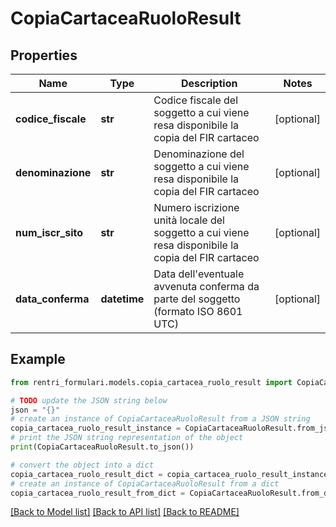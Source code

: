 # CopiaCartaceaRuoloResult


## Properties

Name | Type | Description | Notes
------------ | ------------- | ------------- | -------------
**codice_fiscale** | **str** | Codice fiscale del soggetto a cui viene resa disponibile la copia del FIR cartaceo | [optional] 
**denominazione** | **str** | Denominazione del soggetto a cui viene resa disponibile la copia del FIR cartaceo | [optional] 
**num_iscr_sito** | **str** | Numero iscrizione unità locale del soggetto a cui viene resa disponibile la copia del FIR cartaceo | [optional] 
**data_conferma** | **datetime** | Data dell&#39;eventuale avvenuta conferma da parte del soggetto (formato ISO 8601 UTC) | [optional] 

## Example

```python
from rentri_formulari.models.copia_cartacea_ruolo_result import CopiaCartaceaRuoloResult

# TODO update the JSON string below
json = "{}"
# create an instance of CopiaCartaceaRuoloResult from a JSON string
copia_cartacea_ruolo_result_instance = CopiaCartaceaRuoloResult.from_json(json)
# print the JSON string representation of the object
print(CopiaCartaceaRuoloResult.to_json())

# convert the object into a dict
copia_cartacea_ruolo_result_dict = copia_cartacea_ruolo_result_instance.to_dict()
# create an instance of CopiaCartaceaRuoloResult from a dict
copia_cartacea_ruolo_result_from_dict = CopiaCartaceaRuoloResult.from_dict(copia_cartacea_ruolo_result_dict)
```
[[Back to Model list]](../README.md#documentation-for-models) [[Back to API list]](../README.md#documentation-for-api-endpoints) [[Back to README]](../README.md)


